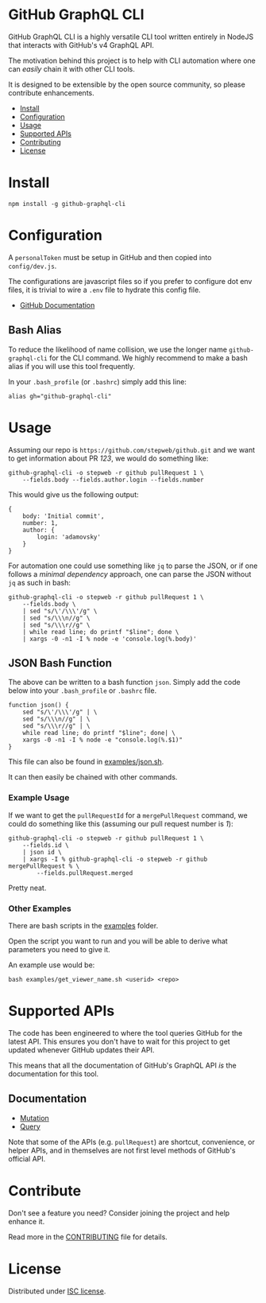 # GitHub GraphQL CLI

GitHub GraphQL CLI is a highly versatile CLI tool written entirely in NodeJS that interacts with GitHub's v4 GraphQL API.

The motivation behind this project is to help with CLI automation where one can _easily_ chain it with other CLI tools.

It is designed to be extensible by the open source community, so please contribute enhancements.

- [Install](#install)
- [Configuration](#configuration)
- [Usage](#usage)
- [Supported APIs](#supported-apis)
- [Contributing](#contribute)
- [License](#license)

# Install

```
npm install -g github-graphql-cli
```

# Configuration

A `personalToken` must be setup in GitHub and then copied into `config/dev.js`.

The configurations are javascript files so if you prefer to configure dot env files, it is trivial to wire a `.env` file to hydrate this config file.

- [GitHub Documentation](https://help.github.com/articles/creating-a-personal-access-token-for-the-command-line/)

## Bash Alias

To reduce the likelihood of name collision, we use the longer name `github-graphql-cli` for the CLI command.  We highly recommend to make a bash alias if you will use this tool frequently.

In your `.bash_profile` (or `.bashrc`) simply add this line:

```
alias gh="github-graphql-cli"
```

# Usage

Assuming our repo is `https://github.com/stepweb/github.git` and we want to get information about PR _123_, we would do something like:

```
github-graphql-cli -o stepweb -r github pullRequest 1 \
    --fields.body --fields.author.login --fields.number
```

This would give us the following output:

```
{
    body: 'Initial commit',
    number: 1,
    author: {
        login: 'adamovsky'
    }
}
```

For automation one could use something like `jq` to parse the JSON, or if one follows a _minimal dependency_ approach, one can parse the JSON without `jq` as such in bash:

```
github-graphql-cli -o stepweb -r github pullRequest 1 \
    --fields.body \
    | sed "s/\'/\\\'/g" \
    | sed "s/\\\n//g" \
    | sed "s/\\\r//g" \
    | while read line; do printf "$line"; done \
    | xargs -0 -n1 -I % node -e 'console.log(%.body)'
```

## JSON Bash Function

The above can be written to a bash function `json`.  Simply add the code below into your `.bash_profile` or `.bashrc` file.

```
function json() {
	sed "s/\'/\\\'/g" | \
	sed "s/\\\n//g" | \
	sed "s/\\\r//g" | \
	while read line; do printf "$line"; done| \
	xargs -0 -n1 -I % node -e "console.log(%.$1)"
}
```

This file can also be found in [examples/json.sh](examples/json.sh).

It can then easily be chained with other commands.

### Example Usage

If we want to get the `pullRequestId` for a `mergePullRequest` command, we could do something like this (assuming our pull request number is _1_):

```
github-graphql-cli -o stepweb -r github pullRequest 1 \
    --fields.id \
    | json id \
    | xargs -I % github-graphql-cli -o stepweb -r github mergePullRequest % \
        --fields.pullRequest.merged
```

Pretty neat.

### Other Examples

There are bash scripts in the [examples](./examples) folder.

Open the script you want to run and you will be able to derive what parameters you need to give it.

An example use would be:

```
bash examples/get_viewer_name.sh <userid> <repo>
```

# Supported APIs

The code has been engineered to where the tool queries GitHub for the latest API. This ensures you don't have to wait for this project to get updated whenever GitHub updates their API.

This means that all the documentation of GitHub's GraphQL API _is_ the documentation for this tool.

## Documentation

- [Mutation](https://developer.github.com/v4/mutation/)
- [Query](https://developer.github.com/v4/query/)

Note that some of the APIs (e.g. `pullRequest`) are shortcut, convenience, or helper APIs, and in themselves are not first level methods of GitHub's official API.

# Contribute

Don't see a feature you need?  Consider joining the project and help enhance it.

Read more in the [CONTRIBUTING](./CONTRIBUTING.md) file for details.

# License

Distributed under [ISC license](./LICENSE.md).
